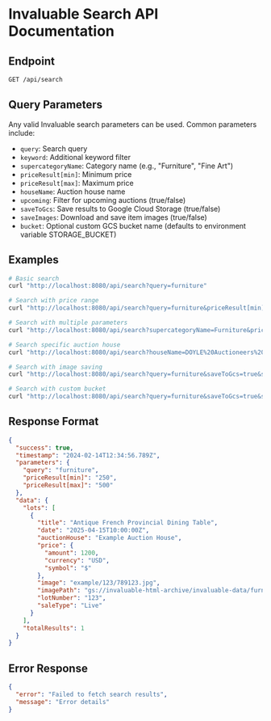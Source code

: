 # Invaluable Search API Documentation

## Endpoint

```bash
GET /api/search
```

## Query Parameters

Any valid Invaluable search parameters can be used. Common parameters include:

- `query`: Search query
- `keyword`: Additional keyword filter
- `supercategoryName`: Category name (e.g., "Furniture", "Fine Art")
- `priceResult[min]`: Minimum price
- `priceResult[max]`: Maximum price
- `houseName`: Auction house name
- `upcoming`: Filter for upcoming auctions (true/false)
- `saveToGcs`: Save results to Google Cloud Storage (true/false)
- `saveImages`: Download and save item images (true/false)
- `bucket`: Optional custom GCS bucket name (defaults to environment variable STORAGE_BUCKET)

## Examples

```bash
# Basic search
curl "http://localhost:8080/api/search?query=furniture"

# Search with price range
curl "http://localhost:8080/api/search?query=furniture&priceResult[min]=250&priceResult[max]=500"

# Search with multiple parameters
curl "http://localhost:8080/api/search?supercategoryName=Furniture&priceResult[min]=500&priceResult[max]=5000"

# Search specific auction house
curl "http://localhost:8080/api/search?houseName=DOYLE%20Auctioneers%20%26%20Appraisers&query=antique"

# Search with image saving
curl "http://localhost:8080/api/search?query=furniture&saveToGcs=true&saveImages=true"

# Search with custom bucket
curl "http://localhost:8080/api/search?query=furniture&saveToGcs=true&saveImages=true&bucket=invaluable-html-archive-dev"
```

## Response Format

```json
{
  "success": true,
  "timestamp": "2024-02-14T12:34:56.789Z",
  "parameters": {
    "query": "furniture",
    "priceResult[min]": "250",
    "priceResult[max]": "500"
  },
  "data": {
    "lots": [
      {
        "title": "Antique French Provincial Dining Table",
        "date": "2025-04-15T10:00:00Z",
        "auctionHouse": "Example Auction House",
        "price": {
          "amount": 1200,
          "currency": "USD",
          "symbol": "$"
        },
        "image": "example/123/789123.jpg",
        "imagePath": "gs://invaluable-html-archive/invaluable-data/furniture/dining-table/images/lot123_789123.jpg",
        "lotNumber": "123",
        "saleType": "Live"
      }
    ],
    "totalResults": 1
  }
}
```

## Error Response

```json
{
  "error": "Failed to fetch search results",
  "message": "Error details"
}
```